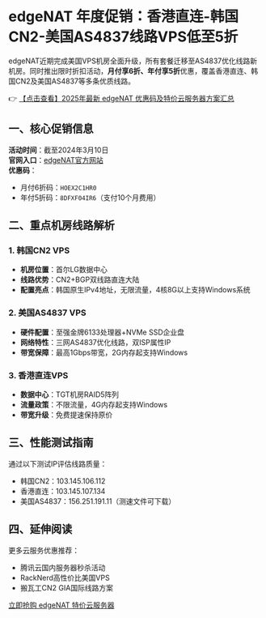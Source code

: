 # edgeNAT 年度促销：香港直连-韩国CN2-美国AS4837线路VPS低至5折

edgeNAT近期完成美国VPS机房全面升级，所有套餐迁移至AS4837优化线路新机房。同时推出限时折扣活动，**月付享6折、年付享5折**优惠，覆盖香港直连、韩国CN2及美国AS4837等多条优质线路。

👉 [【点击查看】2025年最新 edgeNAT 优惠码及特价云服务器方案汇总](https://bit.ly/edgenat)

## 一、核心促销信息

**活动时间**：截至2024年3月10日  
**官网入口**：[edgeNAT官方网站](https://bit.ly/edgenat)  
**优惠码**：
- 月付6折码：`HOEX2C1HR0`
- 年付5折码：`8DFXF04IR6`（支付10个月费用）

## 二、重点机房线路解析

### 1. 韩国CN2 VPS
- **机房位置**：首尔LG数据中心
- **线路优势**：CN2+BGP双线路直连大陆
- **配置亮点**：韩国原生IPv4地址，无限流量，4核8G以上支持Windows系统

### 2. 美国AS4837 VPS
- **硬件配置**：至强金牌6133处理器+NVMe SSD企业盘
- **网络特性**：三网AS4837优化线路，双ISP属性IP
- **带宽保障**：最高1Gbps带宽，2G内存起支持Windows

### 3. 香港直连VPS
- **数据中心**：TGT机房RAID5阵列
- **流量政策**：不限流量，4G内存起支持Windows
- **带宽升级**：免费提速保持原价

## 三、性能测试指南

通过以下测试IP评估线路质量：
- 韩国CN2：103.145.106.112
- 香港直连：103.145.107.134
- 美国AS4837：156.251.191.11（测速文件可下载）

## 四、延伸阅读

更多云服务优惠推荐：
- 腾讯云国内服务器秒杀活动
- RackNerd高性价比美国VPS
- 搬瓦工CN2 GIA国际线路方案

[立即抢购 edgeNAT 特价云服务器](https://bit.ly/edgenat)